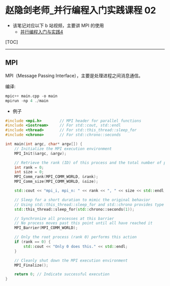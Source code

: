 # 赵隐剑老师_并行编程入门实践课程 02

* 该笔记对应以下 b 站视频，主要讲 MPI 的使用
	*  [并行编程入门与实践4](https://www.bilibili.com/video/BV1PQU2YvE8J/?spm_id_from=333.788.recommend_more_video.4&vd_source=b7bbd99721bfe117cc47d14c9f45af86)



[TOC]


---

## MPI

MPI（Message Passing Interface），主要是处理进程之间消息通信。

编译:

```cpp
mpic++ main.cpp -o main
mpirun -np 4 ./main
```


* 例子

```cpp
#include <mpi.h>        // MPI header for parallel functions
#include <iostream>     // For std::cout, std::endl
#include <thread>       // For std::this_thread::sleep_for
#include <chrono>       // For std::chrono::seconds

int main(int argc, char* argv[]) {
    // Initialize the MPI execution environment
    MPI_Init(&argc, &argv);

    // Retrieve the rank (ID) of this process and the total number of processes
    int rank = 0;
    int size = 0;
    MPI_Comm_rank(MPI_COMM_WORLD, &rank);
    MPI_Comm_size(MPI_COMM_WORLD, &size);

    std::cout << "mpi_i, mpi_n: " << rank << ", " << size << std::endl;

    // Sleep for a short duration to mimic the original behavior
    // Using std::this_thread::sleep_for and std::chrono provides type safety and clarity
    std::this_thread::sleep_for(std::chrono::seconds(1));

    // Synchronize all processes at this barrier
    // No process moves past this point until all have reached it
    MPI_Barrier(MPI_COMM_WORLD);

    // Only the root process (rank 0) performs this action
    if (rank == 0) {
        std::cout << "Only 0 does this." << std::endl;
    }

    // Cleanly shut down the MPI execution environment
    MPI_Finalize();

    return 0; // Indicate successful execution
}
```


<!--stackedit_data:
eyJoaXN0b3J5IjpbLTcwMjg4Mzg4OSwtMjg2MDg2Njc0LC0xNT
U5NzA5MTQ4LDc2MjQ0ODI5MCwxNzc1MjA4NzEyXX0=
-->